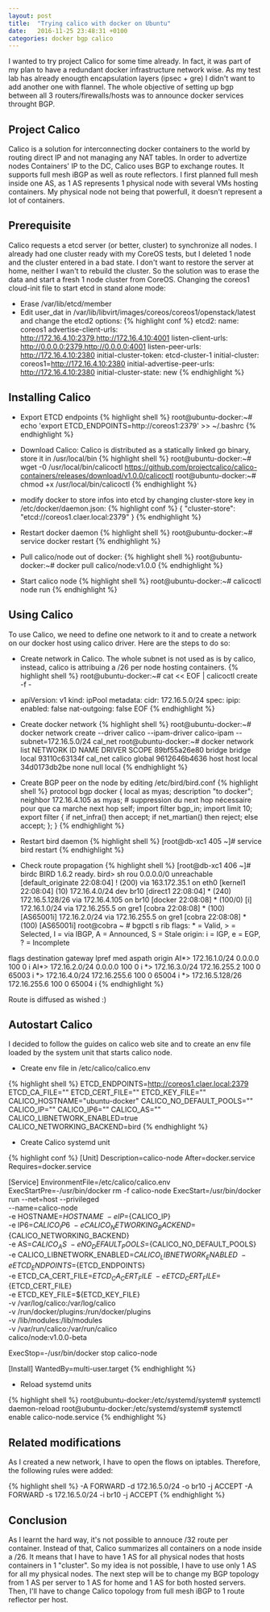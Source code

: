 ```yaml
---
layout: post
title:  "Trying calico with docker on Ubuntu"
date:   2016-11-25 23:48:31 +0100
categories: docker bgp calico
---
```


I wanted to try project Calico for some time already. In fact, it was part of my plan to have a redundant docker infrastructure network wise. As my test lab has already enougth encapsulation layers (ipsec + gre) I didn't want to add another one with flannel. The whole objective of setting up bgp between all 3 routers/firewalls/hosts was to announce docker services throught BGP.

## Project Calico

Calico is a solution for interconnecting docker containers to the world by routing direct IP and not managing any NAT tables.
In order to advertize nodes Containers' IP to the DC, Calico uses BGP to exchange routes. It supports full mesh iBGP as well as route reflectors.
I first planned full mesh inside one AS, as 1 AS represents 1 physical node with several VMs hosting containers. My physical node not being that powerfull, it doesn't represent a lot of containers.

## Prerequisite

Calico requests a etcd server (or better, cluster) to synchronize all nodes. I already had one cluster ready with my CoreOS tests, but I deleted 1 node and the cluster entered in a bad state. I don't want to restore the server at home, neither I wan't to rebuild the cluster. So the solution was to erase the data and start a fresh 1 node cluster from CoreOS.
Changing the coreos1 cloud-init file to start etcd in stand alone mode:

- Erase /var/lib/etcd/member
- Edit user_dat in /var/lib/libvirt/images/coreos/coreos1/openstack/latest and change the etcd2 options:
{% highlight conf %}
   etcd2:
    name: coreos1
    advertise-client-urls: http://172.16.4.10:2379,http://172.16.4.10:4001
    listen-client-urls: http://0.0.0.0:2379,http://0.0.0.0:4001
    listen-peer-urls: http://172.16.4.10:2380
    initial-cluster-token: etcd-cluster-1
    initial-cluster: coreos1=http://172.16.4.10:2380
    initial-advertise-peer-urls: http://172.16.4.10:2380
    initial-cluster-state: new
{% endhighlight %}

## Installing Calico

- Export ETCD endpoints
{% highlight shell %}
root@ubuntu-docker:~# echo 'export ETCD_ENDPOINTS=http://coreos1:2379' >> ~/.bashrc
{% endhighlight %}

- Download Calico: Calico is distributed as a statically linked go binary, store it in /usr/local/bin
{% highlight shell %}
root@ubuntu-docker:~# wget -0 /usr/local/bin/calicoctl https://github.com/projectcalico/calico-containers/releases/download/v1.0.0/calicoctl
root@ubuntu-docker:~# chmod +x /usr/local/bin/calicoctl
{% endhighlight %}

- modify docker to store infos into etcd by changing cluster-store key in /etc/docker/daemon.json:
{% highlight conf %}
{
    "cluster-store": "etcd://coreos1.claer.local:2379"
}
{% endhighlight %}

- Restart docker daemon
{% highlight shell %}
root@ubuntu-docker:~# service docker restart
{% endhighlight %}

- Pull calico/node out of docker:
{% highlight shell %}
root@ubuntu-docker:~# docker pull calico/node:v1.0.0
{% endhighlight %}

- Start calico node
{% highlight shell %}
root@ubuntu-docker:~# calicoctl node run
{% endhighlight %}

## Using Calico

To use Calico, we need to define one network to it and to create a network on our docker host using calico driver. Here are the steps to do so:

- Create network in Calico. The whole subnet is not used as is by calico, instead, calico is attribuing a /26 per node hosting containers.
{% highlight shell %}
root@ubuntu-docker:~# cat << EOF | calicoctl create -f -
- apiVersion: v1
  kind: ipPool
  metadata:
    cidr: 172.16.5.0/24
  spec:
    ipip:
      enabled: false
    nat-outgoing: false
EOF
{% endhighlight %}

- Create docker network
{% highlight shell %}
root@ubuntu-docker:~# docker network create --driver calico --ipam-driver calico-ipam --subnet=172.16.5.0/24 cal_net
root@ubuntu-docker:~# docker network list
NETWORK ID          NAME                DRIVER              SCOPE
89bf55a26e80        bridge              bridge              local
93110c63134f        cal_net             calico              global
9612646b4636        host                host                local
34d0173db2be        none                null                local
{% endhighlight %}

- Create BGP peer on the node by editing /etc/bird/bird.conf
{% highlight shell %}
protocol bgp docker {
        local as myas;
        description "to docker";
        neighbor 172.16.4.105 as myas;
        # suppression du next hop nécessaire pour que ca marche
        next hop self;
        import filter bgp_in;
        import limit 10;
        export filter {
                if net_infra() then accept;
                if net_martian() then reject;
                else accept;
        };
}
{% endhighlight %}

- Restart bird daemon
{% highlight shell %}
[root@db-xc1 405 ~]# service bird restart
{% endhighlight %}

- Check route propagation
{% highlight shell %}
[root@db-xc1 406 ~]# birdc
BIRD 1.6.2 ready.
bird> sh rou
0.0.0.0/0          unreachable [default_originate 22:08:04] ! (200)
                   via 163.172.35.1 on eth0 [kernel1 22:08:04] (10)
172.16.4.0/24      dev br10 [direct1 22:08:04] * (240)
172.16.5.128/26    via 172.16.4.105 on br10 [docker 22:08:08] * (100/0) [i]
172.16.1.0/24      via 172.16.255.5 on gre1 [cobra 22:08:08] * (100) [AS65001i]
172.16.2.0/24      via 172.16.255.5 on gre1 [cobra 22:08:08] * (100) [AS65001i]
root@cobra ~ # bgpctl s rib
flags: * = Valid, > = Selected, I = via IBGP, A = Announced, S = Stale
origin: i = IGP, e = EGP, ? = Incomplete

flags destination          gateway          lpref   med aspath origin
AI*>  172.16.1.0/24        0.0.0.0            100     0 i
AI*>  172.16.2.0/24        0.0.0.0            100     0 i
*>    172.16.3.0/24        172.16.255.2       100     0 65003 i
*>    172.16.4.0/24        172.16.255.6       100     0 65004 i
*>    172.16.5.128/26      172.16.255.6       100     0 65004 i
{% endhighlight %}

Route is diffused as wished :)

## Autostart Calico
I decided to follow the guides on calico web site and to create an env file loaded by the system unit that starts calico node.

- Create env file in /etc/calico/calico.env

{% highlight shell %}
ETCD_ENDPOINTS=http://coreos1.claer.local:2379
ETCD_CA_FILE=""
ETCD_CERT_FILE=""
ETCD_KEY_FILE=""
CALICO_HOSTNAME="ubuntu-docker"
CALICO_NO_DEFAULT_POOLS=""
CALICO_IP=""
CALICO_IP6=""
CALICO_AS=""
CALICO_LIBNETWORK_ENABLED=true
CALICO_NETWORKING_BACKEND=bird
{% endhighlight %}

- Create Calico systemd unit

{% highlight conf %}
[Unit]
Description=calico-node
After=docker.service
Requires=docker.service

[Service]
EnvironmentFile=/etc/calico/calico.env
ExecStartPre=-/usr/bin/docker rm -f calico-node
ExecStart=/usr/bin/docker run --net=host --privileged \
 --name=calico-node \
 -e HOSTNAME=${HOSTNAME} \
 -e IP=${CALICO_IP} \
 -e IP6=${CALICO_IP6} \
 -e CALICO_NETWORKING_BACKEND=${CALICO_NETWORKING_BACKEND} \
 -e AS=${CALICO_AS} \
 -e NO_DEFAULT_POOLS=${CALICO_NO_DEFAULT_POOLS} \
 -e CALICO_LIBNETWORK_ENABLED=${CALICO_LIBNETWORK_ENABLED} \
 -e ETCD_ENDPOINTS=${ETCD_ENDPOINTS} \
 -e ETCD_CA_CERT_FILE=${ETCD_CA_CERT_FILE} \
 -e ETCD_CERT_FILE=${ETCD_CERT_FILE} \
 -e ETCD_KEY_FILE=${ETCD_KEY_FILE} \
 -v /var/log/calico:/var/log/calico \
 -v /run/docker/plugins:/run/docker/plugins \
 -v /lib/modules:/lib/modules \
 -v /var/run/calico:/var/run/calico \
 calico/node:v1.0.0-beta

ExecStop=-/usr/bin/docker stop calico-node

[Install]
WantedBy=multi-user.target
{% endhighlight %}

- Reload systemd units

{% highlight shell %}
root@ubuntu-docker:/etc/systemd/system# systemctl daemon-reload
root@ubuntu-docker:/etc/systemd/system# systemctl enable calico-node.service
{% endhighlight %}

## Related modifications
As I created a new network, I have to open the flows on iptables. Therefore, the following rules were added:

{% highlight shell %}
-A FORWARD -d 172.16.5.0/24 -o br10 -j ACCEPT
-A FORWARD -s 172.16.5.0/24 -i br10 -j ACCEPT
{% endhighlight %}

## Conclusion
As I learnt the hard way, it's not possible to annouce /32 route per container.
Instead of that, Calico summarizes all containers on a node inside a /26. It means that I have to have 1 AS for all physical nodes that hosts containers in 1 "cluster". So my idea is not possible, I have to use only 1 AS for all my physical nodes.
The next step will be to change my BGP topology from 1 AS per server to 1 AS for home and 1 AS for both hosted servers. Then, I'll have to change Calico topology from full mesh iBGP to 1 route reflector per host.
